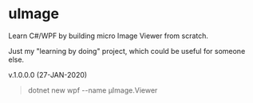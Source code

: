 # uImage
Learn C#/WPF by building micro Image Viewer from scratch.

Just my "learning by doing" project, which could be useful for someone else.

v.1.0.0.0 (27-JAN-2020)
>dotnet new wpf --name µImage.Viewer
